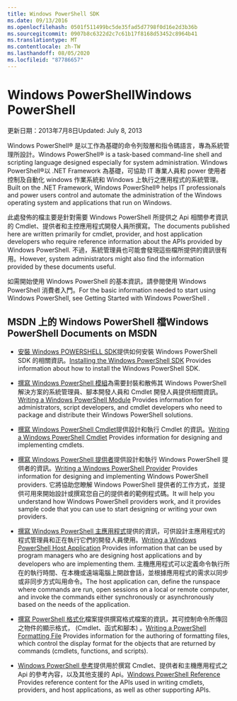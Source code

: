```yaml
---
title: Windows PowerShell SDK
ms.date: 09/13/2016
ms.openlocfilehash: 0501f511499bc5de35fad5d7798f0d16e2d3b36b
ms.sourcegitcommit: 0907b8c6322d2c7c61b17f8168d53452c8964b41
ms.translationtype: MT
ms.contentlocale: zh-TW
ms.lasthandoff: 08/05/2020
ms.locfileid: "87786657"
---
```

# <a name="windows-powershell"></a><span data-ttu-id="b942c-102">Windows PowerShell</span><span class="sxs-lookup"><span data-stu-id="b942c-102">Windows PowerShell</span></span>

<span data-ttu-id="b942c-103">更新日期：2013年7月8日</span><span class="sxs-lookup"><span data-stu-id="b942c-103">Updated: July 8, 2013</span></span>

<span data-ttu-id="b942c-104">Windows PowerShell® 是以工作為基礎的命令列殼層和指令碼語言，專為系統管理所設計。</span><span class="sxs-lookup"><span data-stu-id="b942c-104">Windows PowerShell® is a task-based command-line shell and scripting language designed especially for system administration.</span></span> <span data-ttu-id="b942c-105">Windows PowerShell®以 .NET Framework 為基礎，可協助 IT 專業人員和 power 使用者控制及自動化 windows 作業系統和 Windows 上執行之應用程式的系統管理。</span><span class="sxs-lookup"><span data-stu-id="b942c-105">Built on the .NET Framework, Windows PowerShell® helps IT professionals and power users control and automate the administration of the Windows operating system and applications that run on Windows.</span></span>

<span data-ttu-id="b942c-106">此處發佈的檔主要是針對需要 Windows PowerShell 所提供之 Api 相關參考資訊的 Cmdlet、提供者和主控應用程式開發人員所撰寫。</span><span class="sxs-lookup"><span data-stu-id="b942c-106">The documents published here are written primarily for cmdlet, provider, and host application developers who require reference information about the APIs provided by Windows PowerShell.</span></span>
<span data-ttu-id="b942c-107">不過，系統管理員也可能會發現這些檔所提供的資訊很有用。</span><span class="sxs-lookup"><span data-stu-id="b942c-107">However, system administrators might also find the information provided by these documents useful.</span></span>

<span data-ttu-id="b942c-108">如需開始使用 Windows PowerShell 的基本資訊，請參閱使用 Windows PowerShell 消費者入門。</span><span class="sxs-lookup"><span data-stu-id="b942c-108">For the basic information needed to start using Windows PowerShell, see Getting Started with Windows PowerShell .</span></span>

## <a name="windows-powershell-documents-on-msdn"></a><span data-ttu-id="b942c-109">MSDN 上的 Windows PowerShell 檔</span><span class="sxs-lookup"><span data-stu-id="b942c-109">Windows PowerShell Documents on MSDN</span></span>

- <span data-ttu-id="b942c-110">[安裝 Windows POWERSHELL SDK](./installing-the-windows-powershell-sdk.md)提供如何安裝 Windows PowerShell SDK 的相關資訊。</span><span class="sxs-lookup"><span data-stu-id="b942c-110">[Installing the Windows PowerShell SDK](./installing-the-windows-powershell-sdk.md) Provides information about how to install the Windows PowerShell SDK.</span></span>

- <span data-ttu-id="b942c-111">[撰寫 Windows PowerShell 模組](./module/writing-a-windows-powershell-module.md)為需要封裝和散佈其 Windows PowerShell 解決方案的系統管理員、腳本開發人員和 Cmdlet 開發人員提供相關資訊。</span><span class="sxs-lookup"><span data-stu-id="b942c-111">[Writing a Windows PowerShell Module](./module/writing-a-windows-powershell-module.md) Provides information for administrators, script developers, and cmdlet developers who need to package and distribute their Windows PowerShell solutions.</span></span>

- <span data-ttu-id="b942c-112">[撰寫 Windows PowerShell Cmdlet](./cmdlet/writing-a-windows-powershell-cmdlet.md)提供設計和執行 Cmdlet 的資訊。</span><span class="sxs-lookup"><span data-stu-id="b942c-112">[Writing a Windows PowerShell Cmdlet](./cmdlet/writing-a-windows-powershell-cmdlet.md) Provides information for designing and implementing cmdlets.</span></span>

- <span data-ttu-id="b942c-113">[撰寫 Windows PowerShell 提供者](./provider/writing-a-windows-powershell-provider.md)提供設計和執行 Windows PowerShell 提供者的資訊。</span><span class="sxs-lookup"><span data-stu-id="b942c-113">[Writing a Windows PowerShell Provider](./provider/writing-a-windows-powershell-provider.md) Provides information for designing and implementing Windows PowerShell providers.</span></span> <span data-ttu-id="b942c-114">它將協助您瞭解 Windows PowerShell 提供者的工作方式，並提供可用來開始設計或撰寫您自己的提供者的範例程式碼。</span><span class="sxs-lookup"><span data-stu-id="b942c-114">It will help you understand how Windows PowerShell providers work, and it provides sample code that you can use to start designing or writing your own providers.</span></span>

- <span data-ttu-id="b942c-115">[撰寫 Windows PowerShell 主應用程式](./hosting/writing-a-windows-powershell-host-application.md)提供的資訊，可供設計主應用程式的程式管理員和正在執行它們的開發人員使用。</span><span class="sxs-lookup"><span data-stu-id="b942c-115">[Writing a Windows PowerShell Host Application](./hosting/writing-a-windows-powershell-host-application.md) Provides information that can be used by program managers who are designing host applications and by developers who are implementing them.</span></span> <span data-ttu-id="b942c-116">主機應用程式可以定義命令執行所在的執行時間、在本機或遠端電腦上開啟會話，並根據應用程式的需求以同步或非同步方式叫用命令。</span><span class="sxs-lookup"><span data-stu-id="b942c-116">The host application can, define the runspace where commands are run, open sessions on a local or remote computer, and invoke the commands either synchronously or asynchronously based on the needs of the application.</span></span>

- <span data-ttu-id="b942c-117">[撰寫 PowerShell 格式化](./format/writing-a-powershell-formatting-file.md)檔案提供撰寫格式檔案的資訊，其可控制命令所傳回之物件的顯示格式， (Cmdlet、函式和腳本) 。</span><span class="sxs-lookup"><span data-stu-id="b942c-117">[Writing a PowerShell Formatting File](./format/writing-a-powershell-formatting-file.md) Provides information for the authoring of formatting files, which control the display format for the objects that are returned by commands (cmdlets, functions, and scripts).</span></span>

- <span data-ttu-id="b942c-118">[Windows PowerShell 參考](./windows-powershell-reference.md)提供用於撰寫 Cmdlet、提供者和主機應用程式之 Api 的參考內容，以及其他支援的 Api。</span><span class="sxs-lookup"><span data-stu-id="b942c-118">[Windows PowerShell Reference](./windows-powershell-reference.md) Provides reference content for the APIs used in writing cmdlets, providers, and host applications, as well as other supporting APIs.</span></span>
